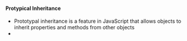 #### Protypical Inheritance

- Prototypal inheritance is a feature in JavaScript that allows objects to inherit properties and methods from other objects
- 
